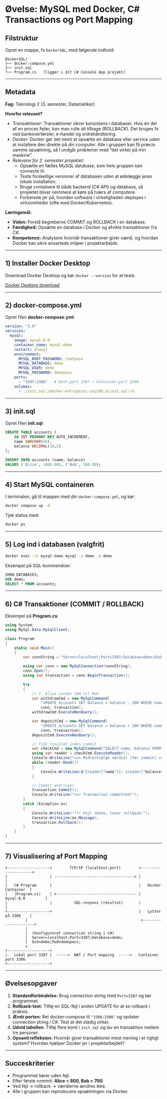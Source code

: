 # Øvelse: MySQL med Docker, C# Transactions og Port Mapping

## Filstruktur
Opret en mappe, fx `DockerSQL`, med følgende indhold:

```
DockerSQL/
├── docker-compose.yml
├── init.sql
└── Program.cs   (ligger i dit C# Console App projekt)
```

---

## Metadata

**Fag:** Teknologi 2 (3. semester, Datamatiker)  

**Hvorfor relevant?**
- *Transaktioner:* Transaktioner sikrer konsistens i databaser. Hvis én del af en proces fejler, kan man rulle alt tilbage (ROLLBACK). Det bruges fx ved bankoverførsler, e-handel og ordrehåndtering.
- *Docker:* Docker gør det nemt at opsætte en database eller service uden at installere den direkte på din computer. Alle i gruppen kan få præcis samme opsætning, så I undgår problemer med “det virker på min maskine”.
- *Relevans for 2. semester projektet:*  
  - Opsætte en fælles MySQL database, som hele gruppen kan connecte til.  
  - Teste forskellige versioner af databasen uden at ødelægge jeres lokale installation.  
  - Bruge containere til både backend (C# API) og database, så projektet bliver nemmere at køre på tværs af computere.  
  - Forberede jer på, hvordan software i virkeligheden deployes i virksomheder (ofte med Docker/Kubernetes).  

**Læringsmål:**
- **Viden:** Forstå begreberne COMMIT og ROLLBACK i en database.  
- **Færdighed:** Opsætte en database i Docker og afvikle transaktioner fra C#.  
- **Kompetence:** Analysere hvornår transaktioner giver værdi, og hvordan Docker kan sikre ensartede miljøer i projektarbejde.  

---

## 1) Installer Docker Desktop
Download Docker Desktop og kør `docker --version` for at teste.

[Docker Desktop download](https://www.docker.com/products/docker-desktop/)

---

## 2) docker-compose.yml
Opret filen **docker-compose.yml**:

```yaml
version: "3.9"
services:
  mysql:
    image: mysql:8.0
    container_name: mysql-demo
    restart: always
    environment:
      MYSQL_ROOT_PASSWORD: rootpass
      MYSQL_DATABASE: demo
      MYSQL_USER: demo
      MYSQL_PASSWORD: demopass
    ports:
      - "3307:3306"   # Host-port 3307 → Container-port 3306
    volumes:
      - ./init.sql:/docker-entrypoint-initdb.d/init.sql:ro
```

---

## 3) init.sql
Opret filen **init.sql**:

```sql
CREATE TABLE accounts (
    id INT PRIMARY KEY AUTO_INCREMENT,
    name VARCHAR(50),
    balance DECIMAL(10,2)
);

INSERT INTO accounts (name, balance)
VALUES ('Alice', 1000.00), ('Bob', 500.00);
```

---

## 4) Start MySQL containeren
I terminalen, gå til mappen med din `docker-compose.yml`, og kør:

```bash
docker compose up -d
```

Tjek status med:

```bash
docker ps
```

---

## 5) Log ind i databasen (valgfrit)
```bash
docker exec -it mysql-demo mysql -u demo -p demo
```

Eksempel på SQL-kommandoer:

```sql
SHOW DATABASES;
USE demo;
SELECT * FROM accounts;
```

---

## 6) C# Transaktioner (COMMIT / ROLLBACK)

Eksempel på **Program.cs**:

```csharp
using System;
using MySql.Data.MySqlClient;

class Program
{
    static void Main()
    {
        var connString = "Server=localhost;Port=3307;Database=demo;Uid=demo;Pwd=demopass;";

        using var conn = new MySqlConnection(connString);
        conn.Open();
        using var transaction = conn.BeginTransaction();

        try
        {
            // 1. Alice sender 200 til Bob
            var withdrawCmd = new MySqlCommand(
                "UPDATE accounts SET balance = balance - 200 WHERE name = 'Alice';",
                conn, transaction);
            withdrawCmd.ExecuteNonQuery();

            var depositCmd = new MySqlCommand(
                "UPDATE accounts SET balance = balance + 200 WHERE name = 'Bob';",
                conn, transaction);
            depositCmd.ExecuteNonQuery();

            // Tjek resultat inden commit
            var checkCmd = new MySqlCommand("SELECT name, balance FROM accounts;", conn, transaction);
            using var reader = checkCmd.ExecuteReader();
            Console.WriteLine("=== Midlertidige værdier (før commit) ===");
            while (reader.Read())
            {
                Console.WriteLine($"{reader["name"]}: {reader["balance"]}");
            }

            // Commit ændringer
            transaction.Commit();
            Console.WriteLine(">>> Transaction committed!");
        }
        catch (Exception ex)
        {
            Console.WriteLine("!!! Fejl skete, laver rollback:");
            Console.WriteLine(ex.Message);
            transaction.Rollback();
        }
    }
}
```

---

## 7) Visualisering af Port Mapping

```
+-------------------+        TCP/IP (localhost:port)        +---------------------+
|                   | ------------------------------------> |                     |
|   C# Program      |                                       |   Docker Container  |
|   (Program.cs)    | <------------------------------------ |   mysql:8.0         |
|                   |          SQL-respons (resultat)       |                     |
+-------------------+                                       |   Lytter på 3306    |
         |                                                   +---------------------+
         |
         |  (konfigureret connection string i C#)
         |  Server=localhost;Port=3307;Database=demo;
         |  Uid=demo;Pwd=demopass;
         v
+-------------------+
|   Lokal port 3307 |  ----->  NAT / Port mapping  ----->   Container port 3306
+-------------------+
```

---

## Øvelsesopgaver

1. **Standardforbindelse:** Brug connection string med `Port=3307` og kør programmet.  
2. **Rollback-test:** Tilføj en SQL-fejl i anden UPDATE for at se rollback i praksis.  
3. **Ændr porten:** Ret docker-compose til `"3308:3306"` og opdater connection string i C#. Test at det stadig virker.  
4. **Udvid tabellen:** Tilføj flere konti i `init.sql` og lav en transaktion mellem tre personer.  
5. **Opsaml refleksion:** Hvornår giver transaktioner mest mening i et rigtigt system? Hvordan hjælper Docker jer i projektarbejdet?  

---

## Succeskriterier
- Programmet kører uden fejl.  
- Efter første commit: **Alice = 800, Bob = 700**.  
- Ved fejl → rollback → værdierne ændres ikke.  
- Alle i gruppen kan reproducere opsætningen via Docker.  
